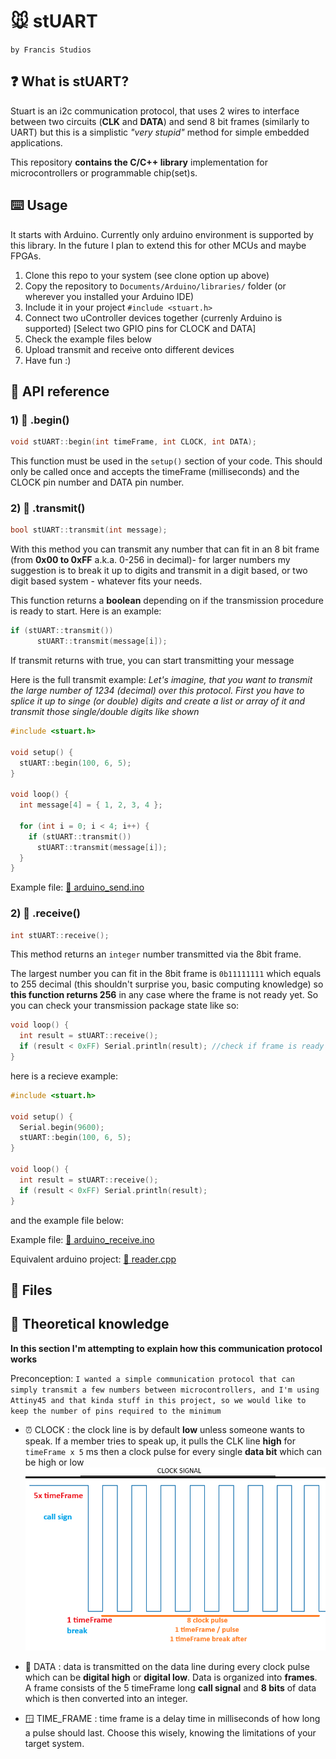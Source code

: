 # 🐭 stUART

`by Francis Studios`

## ❓ What is stUART? 

Stuart is an i2c communication protocol, that uses 2 wires to interface between two circuits (**CLK** and **DATA**) and send 8 bit frames (similarly to UART) but this is a simplistic _"very stupid"_ method for simple embedded applications. 

This repository **contains the C/C++ library** implementation for microcontrollers or programmable chip(set)s.

## ⌨️ Usage

It starts with Arduino. Currently only arduino environment is supported by this library. In the future I plan to extend this for other MCUs and maybe FPGAs. 

1. Clone this repo to your system (see clone option up above)
2. Copy the repository to ``Documents/Arduino/libraries/`` folder (or wherever you installed your Arduino IDE)
3. Include it in your project ``#include <stuart.h>``
4. Connect two uController devices together (currenly Arduino is supported) [Select two GPIO pins for CLOCK and DATA]
5. Check the example files below
6. Upload transmit and receive onto different devices
7. Have fun :) 

## 🔌 API reference

### 1) 🏁 .begin()
```cpp
void stUART::begin(int timeFrame, int CLOCK, int DATA);
```

This function must be used in the ``setup()`` section of your code. This should only be called once and accepts the timeFrame (milliseconds) and the CLOCK pin number and DATA pin number. 

### 2) 📡 .transmit()
```cpp
bool stUART::transmit(int message);
```

With this method you can transmit any number that can fit in an 8 bit frame (from **0x00 to 0xFF** a.k.a. 0-256 in decimal)- for larger numbers my suggestion is to break it up to digits and transmit in a digit based, or two digit based system - whatever fits your needs. 

This function returns a **boolean** depending on if the transmission procedure is ready to start. Here is an example:

```CPP
if (stUART::transmit())
      stUART::transmit(message[i]);
```
If transmit returns with true, you can start transmitting your message

Here is the full transmit example:
_Let's imagine, that you want to transmit the large number of 1234 (decimal) over this protocol. First you have to splice it up to singe (or double) digits and create a list or array of it and transmit those single/double digits like shown_

```CPP
#include <stuart.h>

void setup() {
  stUART::begin(100, 6, 5);
}

void loop() {
  int message[4] = { 1, 2, 3, 4 };

  for (int i = 0; i < 4; i++) {
    if (stUART::transmit())
      stUART::transmit(message[i]);
  }
}

```

Example file: [📁 arduino_send.ino](/examples/arduino_send.ino)

### 2) 📶 .receive()
```cpp
int stUART::receive();
```

This method returns an ``integer`` number transmitted via the 8bit frame.

The largest number you can fit in the 8bit frame is ``0b11111111`` which equals to 255 decimal (this shouldn't surprise you, basic computing knowledge) so **this function returns 256** in any case where the frame is not ready yet. So you can check your transmission package state like so:

```CPP
void loop() {
  int result = stUART::receive();
  if (result < 0xFF) Serial.println(result); //check if frame is ready
}
```

here is a recieve example:
```CPP
#include <stuart.h>

void setup() {
  Serial.begin(9600);
  stUART::begin(100, 6, 5);
}

void loop() {
  int result = stUART::receive();
  if (result < 0xFF) Serial.println(result);
}

```
and the example file below:

Example file: [📁 arduino_receive.ino](/examples/arduino_receive.ino)

Equivalent arduino project: [📁 reader.cpp](/examples/reader.cpp.old)

## 📁 Files

## 💭 Theoretical knowledge

**In this section I'm attempting to explain how this communication protocol works**

Preconception:
`I wanted a simple communication protocol that can simply transmit a few numbers between microcontrollers, and I'm using Attiny45 and that kinda stuff in this project, so we would like to keep the number of pins required to the minimum`

- ⏰ CLOCK : the clock line is by default **low** unless someone wants to speak. If a member tries to speak up, it pulls the CLK line **high** for `timeFrame x 5` ms then a clock pulse for every single **data bit** which can be high or low 
![clock signal](/docs/clock_signal.png)

- 💾 DATA : data is transmitted on the data line during every clock pulse which can be **digital high** or **digital low**. Data is organized into **frames**. A frame consists of the 5 timeFrame long **call signal** and **8 bits** of data which is then converted into an integer.

- 🪟 TIME_FRAME : time frame is a delay time in milliseconds of how long a pulse should last. Choose this wisely, knowing the limitations of your target system. 